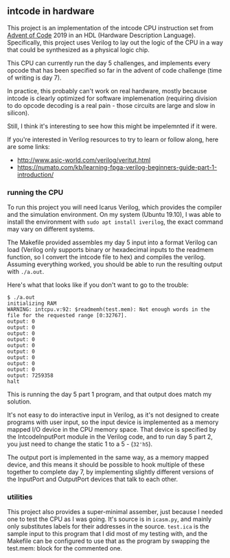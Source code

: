 
## intcode in hardware

This project is an implementation of the intcode CPU instruction set from [Advent of Code](https://adventofcode.com) 2019 in an HDL (Hardware Description Language). Specifically, this project uses Verilog to lay out the logic of the CPU in a way that could be synthesized as a physical logic chip.

This CPU can currently run the day 5 challenges, and implements every opcode that has been specified so far in the advent of code challenge (time of writing is day 7).

In practice, this probably can't work on real hardware, mostly because intcode is clearly optimized for software implemenation (requiring division to do opcode decoding is a real pain - those circuits are large and slow in silicon).

Still, I think it's interesting to see how this might be impelemnted if it were.

If you're interested in Verilog resources to try to learn or follow along, here are some links:

- http://www.asic-world.com/verilog/veritut.html
- https://numato.com/kb/learning-fpga-verilog-beginners-guide-part-1-introduction/


### running the CPU

To run this project you will need Icarus Verilog, which provides the compiler and the simulation environment. On my system (Ubuntu 19.10), I was able to install the environment with `sudo apt install iverilog`, the exact command may vary on different systems.

The Makefile provided assembles my day 5 input into a format Verilog can load (Verilog only supports binary or hexadecimal inputs to the readmem function, so I convert the intcode file to hex) and compiles the verilog. Assuming everything worked, you should be able to run the resulting output with `./a.out`.

Here's what that looks like if you don't want to go to the trouble:
```
$ ./a.out
initializing RAM
WARNING: intcpu.v:92: $readmemh(test.mem): Not enough words in the file for the requested range [0:32767].
output: 0
output: 0
output: 0
output: 0
output: 0
output: 0
output: 0
output: 0
output: 0
output: 7259358
halt
```

This is running the day 5 part 1 program, and that output does match my solution.

It's not easy to do interactive input in Verilog, as it's not designed to create programs with user input, so the input device is implemented as a memory mapped I/O device in the CPU memory space. That device is specified by the IntcodeInputPort module in the Verilog code, and to run day 5 part 2, you just need to change the static 1 to a 5 - (`32'h5`).

The output port is implemented in the same way, as a memory mapped device, and this means it should be possible to hook multiple of these together to complete day 7, by implementing slightly different versions of the InputPort and OutputPort devices that talk to each other.

### utilities

This project also provides a super-minimal assember, just because I needed one to test the CPU as I was going. It's source is in `icasm.py`, and mainly only substitutes labels for their addresses in the source. `test.ica` is the sample input to this program that I did most of my testing with, and the Makefile can be configured to use that as the program by swapping the test.mem: block for the commented one.

